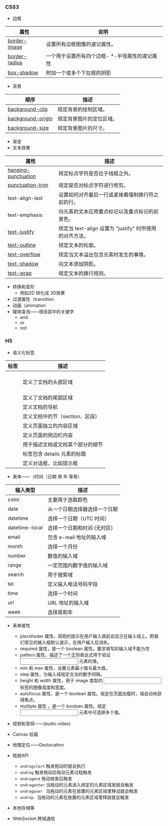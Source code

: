 ### CSS3

- 边框

| 属性                                                         | 说明                                           |
| ------------------------------------------------------------ | ---------------------------------------------- |
| [border-image](https://link.juejin.cn/?target=http%3A%2F%2Fwww.runoob.com%2Fcssref%2Fcss3-pr-border-image.html) | 设置所有边框图像的速记属性。                   |
| [border-radius](https://link.juejin.cn/?target=http%3A%2F%2Fwww.runoob.com%2Fcssref%2Fcss3-pr-border-radius.html) | 一个用于设置所有四个边框- *-半径属性的速记属性 |
| [box-shadow](https://link.juejin.cn/?target=http%3A%2F%2Fwww.runoob.com%2Fcssref%2Fcss3-pr-box-shadow.html) | 附加一个或多个下拉框的阴影                     |

- 背景

| 顺序                                                         | 描述                     |
| ------------------------------------------------------------ | ------------------------ |
| [background-clip](https://link.juejin.cn/?target=http%3A%2F%2Fwww.runoob.com%2Fcssref%2Fcss3-pr-background-clip.html) | 规定背景的绘制区域。     |
| [background-origin](https://link.juejin.cn/?target=http%3A%2F%2Fwww.runoob.com%2Fcssref%2Fcss3-pr-background-origin.html) | 规定背景图片的定位区域。 |
| [background-size](https://link.juejin.cn/?target=http%3A%2F%2Fwww.runoob.com%2Fcssref%2Fcss3-pr-background-size.html) | 规定背景图片的尺寸。     |

- 渐变
- 文本效果

| 属性                                                         | 描述                                                    |
| ------------------------------------------------------------ | ------------------------------------------------------- |
| [hanging-punctuation](https://link.juejin.cn?target=http%3A%2F%2Fwww.runoob.com%2Fcssref%2Fcss3-pr-hanging-punctuation.html) | 规定标点字符是否位于线框之外。                          |
| [punctuation-trim](https://link.juejin.cn?target=http%3A%2F%2Fwww.runoob.com%2Fcssref%2Fcss3-pr-punctuation-trim.html) | 规定是否对标点字符进行修剪。                            |
| text-align-last                                              | 设置如何对齐最后一行或紧挨着强制换行符之前的行。        |
| text-emphasis                                                | 向元素的文本应用重点标记以及重点标记的前景色。          |
| [text-justify](https://link.juejin.cn?target=http%3A%2F%2Fwww.runoob.com%2Fcssref%2Fcss3-pr-text-justify.html) | 规定当 text-align 设置为 "justify" 时所使用的对齐方法。 |
| [text-outline](https://link.juejin.cn?target=http%3A%2F%2Fwww.runoob.com%2Fcssref%2Fcss3-pr-text-outline.html) | 规定文本的轮廓。                                        |
| [text-overflow](https://link.juejin.cn?target=http%3A%2F%2Fwww.runoob.com%2Fcssref%2Fcss3-pr-text-overflow.html) | 规定当文本溢出包含元素时发生的事情。                    |
| [text-shadow](https://link.juejin.cn?target=http%3A%2F%2Fwww.runoob.com%2Fcssref%2Fcss3-pr-text-shadow.html) | 向文本添加阴影。                                        |
| [text-wrap](https://link.juejin.cn?target=http%3A%2F%2Fwww.runoob.com%2Fcssref%2Fcss3-pr-text-wrap.html) | 规定文本的换行规则。                                    |

- 转换和变形
  - 例如2D 转化成 3D效果
- 过渡属性（transition
- 动画（animation
- 媒体查询——增添其中的关键字
  - and
  - or
  - not

### H5

- 语义化标签

| 标签                  | 描述                             |
| --------------------- | -------------------------------- |
| <header></header>     | 定义了文档的头部区域             |
| <footer></footer>     | 定义了文档的尾部区域             |
| <nav></nav>           | 定义文档的导航                   |
| <section></section>   | 定义文档中的节（section、区段）  |
| <article></article>   | 定义页面独立的内容区域           |
| <aside></aside>       | 定义页面的侧边栏内容             |
| <detailes></detailes> | 用于描述文档或文档某个部分的细节 |
| <summary></summary>   | 标签包含 details 元素的标题      |
| <dialog></dialog>     | 定义对话框，比如提示框           |

- 表单——（时间（日期 周 年 等等）

| 输入类型       | 描述                         |
| -------------- | ---------------------------- |
| color          | 主要用于选取颜色             |
| date           | 从一个日期选择器选择一个日期 |
| datetime       | 选择一个日期（UTC 时间）     |
| datetime-local | 选择一个日期和时间 (无时区)  |
| email          | 包含 e-mail 地址的输入域     |
| month          | 选择一个月份                 |
| number         | 数值的输入域                 |
| range          | 一定范围内数字值的输入域     |
| search         | 用于搜索域                   |
| tel            | 定义输入电话号码字段         |
| time           | 选择一个时间                 |
| url            | URL 地址的输入域             |
| week           | 选择周和年                   |

- 表单属性
  - placehoder 属性，简短的提示在用户输入值前会显示在输入域上。即我们常见的输入框默认提示，在用户输入后消失。
  - required 属性，是一个 boolean 属性。要求填写的输入域不能为空
  - pattern 属性，描述了一个正则表达式用于验证<input> 元素的值。
  - min 和 max 属性，设置元素最小值与最大值。
  - step 属性，为输入域规定合法的数字间隔。
  - height 和 width 属性，用于 image 类型的 <input> 标签的图像高度和宽度。
  - autofocus 属性，是一个 boolean 属性。规定在页面加载时，域自动地获得焦点。
  - multiple 属性 ，是一个 boolean 属性。规定<input> 元素中可选择多个值。　

- 视频和音频——(audio video)
- Canvas 绘画
- 地理定位——Geolocation
- 拖放API
  - `ondragstart` 	  触发拖动时就会执行
  - `ondrag`                  触发拖动后拖动元素过程触发
  - `ondragend`            拖动结束后触发
  - `ondragenter`        当拖动的元素进入绑定的元素区域里就会触发
  - `ondragover `          当拖动的元素在放置的元素区域里移动就会触发
  - `ondrop `                   当拖动的元素在放置的元素区域里释放就会触发
- 本地存储等
- WebSocket 跨域通信


